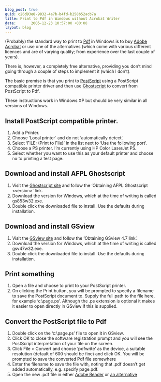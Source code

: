 ```yaml
---
blog_post: true
guid: c26d93e8-9832-4a7b-b4fd-b258b52acb7a
title: Print to Pdf in Windows without Acrobat Writer
date:       2005-12-23 10:57:00 +00:00
layout: blog
---
```


(Probably) the standard way to print to
[Pdf](http://en.wikipedia.org/wiki/PDF) in Windows is to buy [Adobe
Acrobat](http://www.adobe.com/products/acrobat/main.html) or use one of
the alternatives (which come with various different licences and are of
varying quality; from experience over the last couple of years).

There is, however, a completely free alternative, providing you don’t
mind going through a couple of steps to implement it (which I don’t).

The basic premise is that you print to
[PostScript](http://en.wikipedia.org/wiki/PostScript) using a PostScript
compatible printer driver and then use
[Ghostscript](http://www.cs.wisc.edu/~ghost/) to convert from PostScript
to Pdf.

These instructions work in Windows XP but should be very similar in all
versions of Windows.

Install PostScript compatible printer.
--------------------------------------

1.  Add a Printer.
2.  Choose ‘Local printer’ and do not ‘automatically detect’.
3.  Select ‘FILE: (Print to File)’ in the list next to ‘Use the
    following port’.
4.  Choose a PS printer. I’m currently using HP Color LaserJet PS.
5.  Select whether you want to use this as your default printer and
    choose no to printing a test page.

Download and install AFPL Ghostscript
-------------------------------------

1.  Visit the [Ghostscript site](http://www.cs.wisc.edu/~ghost/) and
    follow the ‘Obtaining AFPL Ghostscript \<version&gt;’ link.
2.  Download the version for Windows, which at the time of writing is
    called gs853w32.exe.
3.  Double click the downloaded file to install. Use the defaults during
    installation.

Download and install GSview
---------------------------

1.  Visit the [GSview
    site](http://www.cs.wisc.edu/~ghost/gsview/index.htm) and follow the
    ‘Obtaining GSview 4.7 link’.
2.  Download the version for Windows, which at the time of writing is
    called gsv47w32.exe.
3.  Double click the downloaded file to install. Use the defaults during
    installation.

Print something
---------------

1.  Open a file and choose to print to your PostScript printer.
2.  On clicking the Print button, you will be prompted to specify a
    filename to save the PostScript document to. Supply the full path to
    the file here, for example ‘c:\\page.ps’. Although the .ps extension
    is optional it makes it easier to open directly in GSview if this is
    supplied.

Convert the PostScript file to Pdf
----------------------------------

1.  Double click on the ‘c:\\page.ps’ file to open it in GSview.
2.  Click OK to close the software registration prompt and you will see
    the PostScript interpretation of your file on the screen.
3.  Click File \> Convert and choose ‘pdfwrite’ as the device, a
    suitable resolution (default of 600 should be fine) and click OK.
    You will be prompted to save the converted Pdf file somewhere
4.  Enter the filename to save the file with, noting that .pdf doesn’t
    get added automatically, e.g. specify page.pdf.
5.  Open the new .pdf file in either [Adobe
    Reader](http://www.adobe.com/products/acrobat/readstep2.html) or [an
    alternative](/blog/2005-11-13-windows-adobe-acrobat-reader-alternative)
